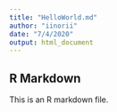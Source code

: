 ```yaml
---
title: "HelloWorld.md"
author: "iinorii"
date: "7/4/2020"
output: html_document
---
```


## R Markdown

This is an R markdown file.